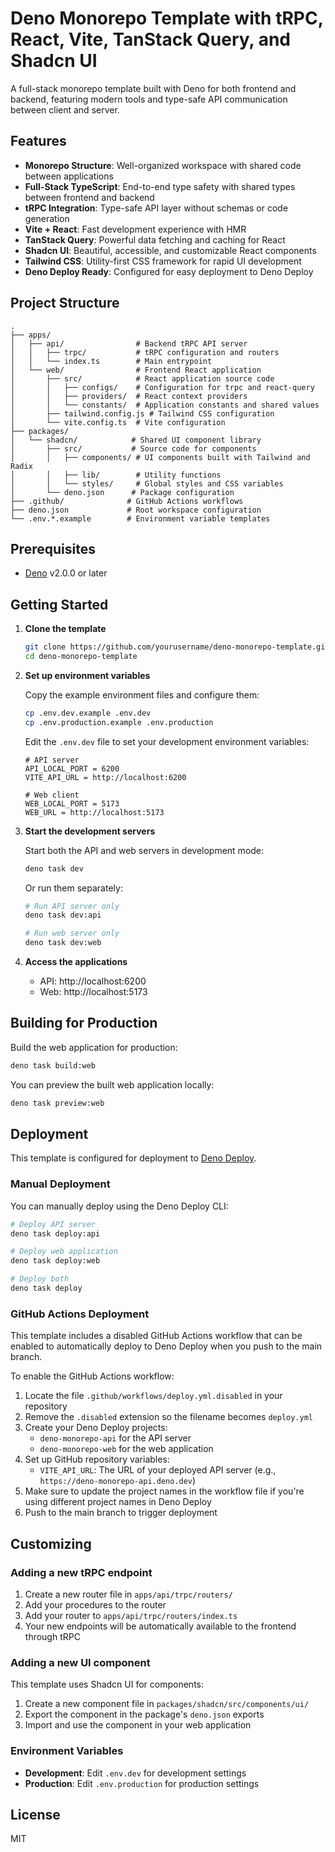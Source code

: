 # Deno Monorepo Template with tRPC, React, Vite, TanStack Query, and Shadcn UI

A full-stack monorepo template built with Deno for both frontend and backend, featuring modern tools and type-safe API communication between client and server.

## Features

- **Monorepo Structure**: Well-organized workspace with shared code between applications
- **Full-Stack TypeScript**: End-to-end type safety with shared types between frontend and backend
- **tRPC Integration**: Type-safe API layer without schemas or code generation
- **Vite + React**: Fast development experience with HMR
- **TanStack Query**: Powerful data fetching and caching for React
- **Shadcn UI**: Beautiful, accessible, and customizable React components
- **Tailwind CSS**: Utility-first CSS framework for rapid UI development
- **Deno Deploy Ready**: Configured for easy deployment to Deno Deploy

## Project Structure

```
.
├── apps/
│   ├── api/                # Backend tRPC API server
│   │   ├── trpc/           # tRPC configuration and routers
│   │   └── index.ts        # Main entrypoint
│   └── web/                # Frontend React application
│       ├── src/            # React application source code
│       │   ├── configs/    # Configuration for trpc and react-query
│       │   ├── providers/  # React context providers
│       │   └── constants/  # Application constants and shared values
│       ├── tailwind.config.js # Tailwind CSS configuration
│       └── vite.config.ts  # Vite configuration
├── packages/
│   └── shadcn/            # Shared UI component library
│       ├── src/           # Source code for components
│       │   ├── components/ # UI components built with Tailwind and Radix
│       │   ├── lib/        # Utility functions
│       │   └── styles/     # Global styles and CSS variables
│       └── deno.json      # Package configuration
├── .github/              # GitHub Actions workflows
├── deno.json             # Root workspace configuration
└── .env.*.example        # Environment variable templates
```

## Prerequisites

- [Deno](https://deno.com/) v2.0.0 or later

## Getting Started

1. **Clone the template**

   ```bash
   git clone https://github.com/yourusername/deno-monorepo-template.git
   cd deno-monorepo-template
   ```

2. **Set up environment variables**

   Copy the example environment files and configure them:

   ```bash
   cp .env.dev.example .env.dev
   cp .env.production.example .env.production
   ```

   Edit the `.env.dev` file to set your development environment variables:

   ```
   # API server
   API_LOCAL_PORT = 6200
   VITE_API_URL = http://localhost:6200

   # Web client
   WEB_LOCAL_PORT = 5173
   WEB_URL = http://localhost:5173
   ```

3. **Start the development servers**

   Start both the API and web servers in development mode:

   ```bash
   deno task dev
   ```

   Or run them separately:

   ```bash
   # Run API server only
   deno task dev:api

   # Run web server only
   deno task dev:web
   ```

4. **Access the applications**

   - API: http://localhost:6200
   - Web: http://localhost:5173

## Building for Production

Build the web application for production:

```bash
deno task build:web
```

You can preview the built web application locally:

```bash
deno task preview:web
```

## Deployment

This template is configured for deployment to [Deno Deploy](https://deno.com/deploy).

### Manual Deployment

You can manually deploy using the Deno Deploy CLI:

```bash
# Deploy API server
deno task deploy:api

# Deploy web application
deno task deploy:web

# Deploy both
deno task deploy
```

### GitHub Actions Deployment

This template includes a disabled GitHub Actions workflow that can be enabled to automatically deploy to Deno Deploy when you push to the main branch.

To enable the GitHub Actions workflow:

1. Locate the file `.github/workflows/deploy.yml.disabled` in your repository
2. Remove the `.disabled` extension so the filename becomes `deploy.yml`
3. Create your Deno Deploy projects:
   - `deno-monorepo-api` for the API server
   - `deno-monorepo-web` for the web application
4. Set up GitHub repository variables:
   - `VITE_API_URL`: The URL of your deployed API server (e.g., `https://deno-monorepo-api.deno.dev`)
5. Make sure to update the project names in the workflow file if you're using different project names in Deno Deploy
6. Push to the main branch to trigger deployment

## Customizing

### Adding a new tRPC endpoint

1. Create a new router file in `apps/api/trpc/routers/`
2. Add your procedures to the router
3. Add your router to `apps/api/trpc/routers/index.ts`
4. Your new endpoints will be automatically available to the frontend through tRPC

### Adding a new UI component

This template uses Shadcn UI for components:

1. Create a new component file in `packages/shadcn/src/components/ui/`
2. Export the component in the package's `deno.json` exports
3. Import and use the component in your web application

### Environment Variables

- **Development**: Edit `.env.dev` for development settings
- **Production**: Edit `.env.production` for production settings

## License

MIT
